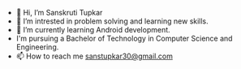 - 👋 Hi, I’m Sanskruti Tupkar
- 👀 I’m intrested in problem solving and learning new skills.
- 🌱 I’m currently learning Android development.
- I'm pursuing a Bachelor of Technology in Computer Science and Engineering.
- 📫 How to reach me sanstupkar30@gmail.com


<!---
Sanskruti-3/Sanskruti-3 is a ✨ special ✨ repository because its `README.md` (this file) appears on your GitHub profile.
You can click the Preview link to take a look at your changes.
--->
